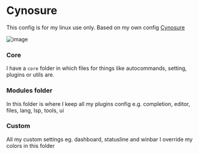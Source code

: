 # Cynosure

This config is for my linux use only. Based on my own config [Cynosure](https://github.com/bryant-the-coder/Cynosure)

![image](https://user-images.githubusercontent.com/92417638/172029944-724c7e33-242d-4837-bd3f-1eb90e12cf31.png)

### Core

I have a `core` folder in which files for things like autocommands, setting, plugins or utils are.

### Modules folder

In this folder is where I keep all my plugins config
e.g. completion, editor, files, lang, lsp, tools, ui

### Custom

All my custom settings eg. dashboard, statusline and winbar
I override my colors in this folder
